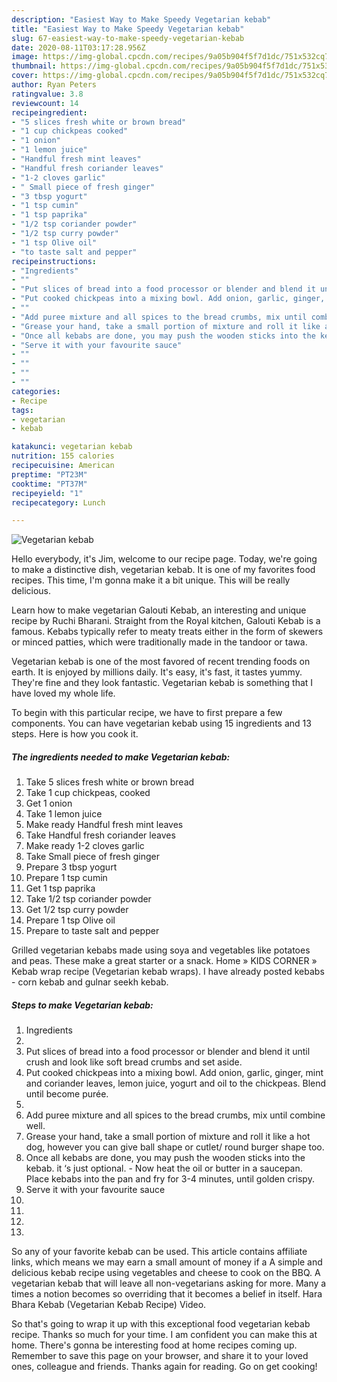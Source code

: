 ```yaml
---
description: "Easiest Way to Make Speedy Vegetarian kebab"
title: "Easiest Way to Make Speedy Vegetarian kebab"
slug: 67-easiest-way-to-make-speedy-vegetarian-kebab
date: 2020-08-11T03:17:28.956Z
image: https://img-global.cpcdn.com/recipes/9a05b904f5f7d1dc/751x532cq70/vegetarian-kebab-recipe-main-photo.jpg
thumbnail: https://img-global.cpcdn.com/recipes/9a05b904f5f7d1dc/751x532cq70/vegetarian-kebab-recipe-main-photo.jpg
cover: https://img-global.cpcdn.com/recipes/9a05b904f5f7d1dc/751x532cq70/vegetarian-kebab-recipe-main-photo.jpg
author: Ryan Peters
ratingvalue: 3.8
reviewcount: 14
recipeingredient:
- "5 slices fresh white or brown bread"
- "1 cup chickpeas cooked"
- "1 onion"
- "1 lemon juice"
- "Handful fresh mint leaves"
- "Handful fresh coriander leaves"
- "1-2 cloves garlic"
- " Small piece of fresh ginger"
- "3 tbsp yogurt"
- "1 tsp cumin"
- "1 tsp paprika"
- "1/2 tsp coriander powder"
- "1/2 tsp curry powder"
- "1 tsp Olive oil"
- "to taste salt and pepper"
recipeinstructions:
- "Ingredients"
- ""
- "Put slices of bread into a food processor or blender and blend it until crush and look like soft bread crumbs and set aside."
- "Put cooked chickpeas into a mixing bowl. Add onion, garlic, ginger, mint and coriander leaves, lemon juice, yogurt and oil to the chickpeas. Blend until become purée."
- ""
- "Add puree mixture and all spices to the bread crumbs, mix until combine well."
- "Grease your hand, take a small portion of mixture and roll it like a hot dog, however you can give ball shape or cutlet/ round burger shape too."
- "Once all kebabs are done, you may push the wooden sticks into the kebab. it ‘s just optional.  Now heat the oil or butter in a saucepan. Place kebabs into the pan and fry for 3-4 minutes, until golden crispy."
- "Serve it with your favourite sauce"
- ""
- ""
- ""
- ""
categories:
- Recipe
tags:
- vegetarian
- kebab

katakunci: vegetarian kebab 
nutrition: 155 calories
recipecuisine: American
preptime: "PT23M"
cooktime: "PT37M"
recipeyield: "1"
recipecategory: Lunch

---
```



![Vegetarian kebab](https://img-global.cpcdn.com/recipes/9a05b904f5f7d1dc/751x532cq70/vegetarian-kebab-recipe-main-photo.jpg)

Hello everybody, it's Jim, welcome to our recipe page. Today, we're going to make a distinctive dish, vegetarian kebab. It is one of my favorites food recipes. This time, I'm gonna make it a bit unique. This will be really delicious.

Learn how to make vegetarian Galouti Kebab, an interesting and unique recipe by Ruchi Bharani. Straight from the Royal kitchen, Galouti Kebab is a famous. Kebabs typically refer to meaty treats either in the form of skewers or minced patties, which were traditionally made in the tandoor or tawa.

Vegetarian kebab is one of the most favored of recent trending foods on earth. It is enjoyed by millions daily. It's easy, it's fast, it tastes yummy. They're fine and they look fantastic. Vegetarian kebab is something that I have loved my whole life.


To begin with this particular recipe, we have to first prepare a few components. You can have vegetarian kebab using 15 ingredients and 13 steps. Here is how you cook it.

<!--inarticleads1-->

##### The ingredients needed to make Vegetarian kebab:

1. Take 5 slices fresh white or brown bread
1. Take 1 cup chickpeas, cooked
1. Get 1 onion
1. Take 1 lemon juice
1. Make ready Handful fresh mint leaves
1. Take Handful fresh coriander leaves
1. Make ready 1-2 cloves garlic
1. Take  Small piece of fresh ginger
1. Prepare 3 tbsp yogurt
1. Prepare 1 tsp cumin
1. Get 1 tsp paprika
1. Take 1/2 tsp coriander powder
1. Get 1/2 tsp curry powder
1. Prepare 1 tsp Olive oil
1. Prepare to taste salt and pepper


Grilled vegetarian kebabs made using soya and vegetables like potatoes and peas. These make a great starter or a snack. Home » KIDS CORNER » Kebab wrap recipe (Vegetarian kebab wraps). I have already posted kebabs - corn kebab and gulnar seekh kebab. 

<!--inarticleads2-->

##### Steps to make Vegetarian kebab:

1. Ingredients
1. 
1. Put slices of bread into a food processor or blender and blend it until crush and look like soft bread crumbs and set aside.
1. Put cooked chickpeas into a mixing bowl. Add onion, garlic, ginger, mint and coriander leaves, lemon juice, yogurt and oil to the chickpeas. Blend until become purée.
1. 
1. Add puree mixture and all spices to the bread crumbs, mix until combine well.
1. Grease your hand, take a small portion of mixture and roll it like a hot dog, however you can give ball shape or cutlet/ round burger shape too.
1. Once all kebabs are done, you may push the wooden sticks into the kebab. it ‘s just optional.  - Now heat the oil or butter in a saucepan. Place kebabs into the pan and fry for 3-4 minutes, until golden crispy.
1. Serve it with your favourite sauce
1. 
1. 
1. 
1. 


So any of your favorite kebab can be used. This article contains affiliate links, which means we may earn a small amount of money if a A simple and delicious kebab recipe using vegetables and cheese to cook on the BBQ. A vegetarian kebab that will leave all non-vegetarians asking for more. Many a times a notion becomes so overriding that it becomes a belief in itself. Hara Bhara Kebab (Vegetarian Kebab Recipe) Video. 

So that's going to wrap it up with this exceptional food vegetarian kebab recipe. Thanks so much for your time. I am confident you can make this at home. There's gonna be interesting food at home recipes coming up. Remember to save this page on your browser, and share it to your loved ones, colleague and friends. Thanks again for reading. Go on get cooking!
